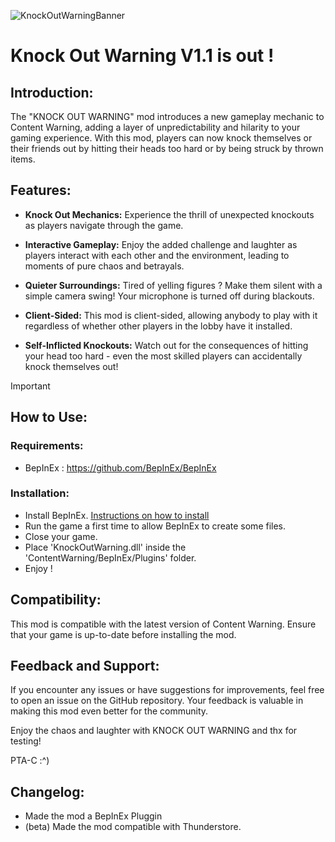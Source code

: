 ![KnockOutWarningBanner](https://github.com/PTac-h/KnockOutWarningMod/assets/152717609/15d616ce-230a-4c64-855d-c3b357678220)
# Knock Out Warning V1.1 is out ! 

## Introduction:

The "KNOCK OUT WARNING" mod introduces a new gameplay mechanic to Content Warning, adding a layer of unpredictability and hilarity to your gaming experience. With this mod, players can now knock themselves or their friends out by hitting their heads too hard or by being struck by thrown items.

## Features:

- **Knock Out Mechanics:** Experience the thrill of unexpected knockouts as players navigate through the game.
  
- **Interactive Gameplay:** Enjoy the added challenge and laughter as players interact with each other and the environment, leading to moments of pure chaos and betrayals.
  
- **Quieter Surroundings:** Tired of yelling figures ? Make them silent with a simple camera swing! Your microphone is turned off during blackouts.

- **Client-Sided:** This mod is client-sided, allowing anybody to play with it regardless of whether other players in the lobby have it installed.

- **Self-Inflicted Knockouts:** Watch out for the consequences of hitting your head too hard - even the most skilled players can accidentally knock themselves out!

> [!IMPORTANT] 
>## How to Use:
>### Requirements:
>- BepInEx : https://github.com/BepInEx/BepInEx
>### Installation:
>- Install BepInEx. [Instructions on how to install](https://docs.bepinex.dev/articles/user_guide/installation/index.html)
>- Run the game a first time to allow BepInEx to create some files.
>- Close your game.
>- Place 'KnockOutWarning.dll' inside the 'ContentWarning/BepInEx/Plugins' folder.
>- Enjoy !

## Compatibility:

This mod is compatible with the latest version of Content Warning. Ensure that your game is up-to-date before installing the mod.

## Feedback and Support:

If you encounter any issues or have suggestions for improvements, feel free to open an issue on the GitHub repository. Your feedback is valuable in making this mod even better for the community.

Enjoy the chaos and laughter with KNOCK OUT WARNING and thx for testing!

PTA-C :^)

## Changelog:
- Made the mod a BepInEx Pluggin
- (beta) Made the mod compatible with Thunderstore.
